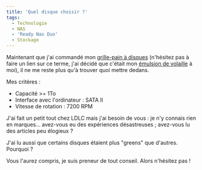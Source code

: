 ```yaml
---
title: 'Quel disque choisir ?'
tags:
  - Technologie
  - NAS
  - 'Ready Nas Duo'
  - Stockage
---
```


Maintenant que j'ai commandé mon
[grille-pain à disques](/2009/02/quel-serveur-nas-pour-la-maison/) (n'hésitez
pas à faire un lien sur ce terme, j'ai décidé que c'était mon
[émulsion de volaille](http://www.teulliac.com/killzone-2-sinvite-au-sony-style-store/)
à moi), il ne me reste plus qu'à trouver quoi mettre dedans.

Mes critères&nbsp;:

- Capacité &gt;= 1To
- Interface avec l'ordinateur&nbsp;: SATA II
- Vitesse de rotation&nbsp;: 7200 RPM

J'ai fait un petit tout chez LDLC mais j'ai besoin de vous : je n'y connais rien
en marques… avez-vous eu des expériences désastreuses ; avez-vous lu des
articles peu élogieux&nbsp;?

J'ai lu aussi que certains disques étaient plus "greens" que d'autres.
Pourquoi&nbsp;?

Vous l'aurez compris, je suis preneur de tout conseil. Alors n'hésitez
pas&nbsp;!
